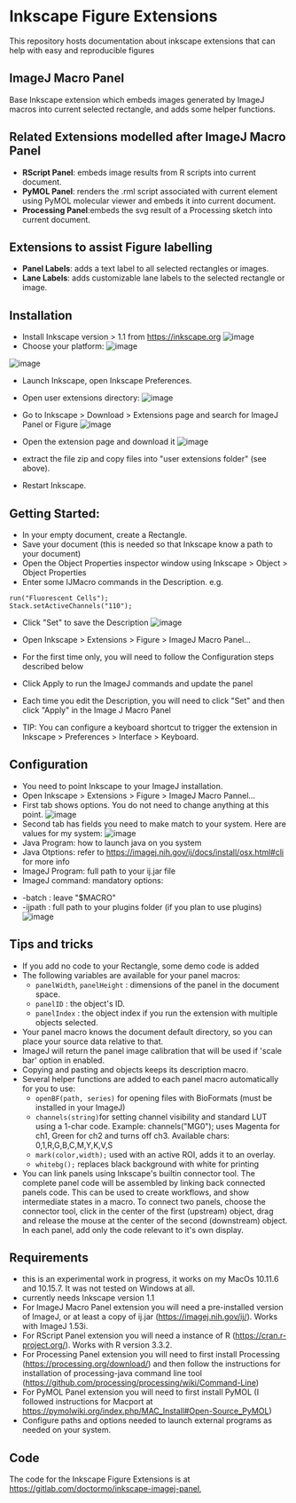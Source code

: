 # Inkscape Figure Extensions
This repository hosts documentation about inkscape extensions that can help with easy and reproducible figures

## ImageJ Macro Panel
Base Inkscape extension which embeds images generated by ImageJ macros into current selected rectangle, and adds some helper functions.

## Related Extensions modelled after ImageJ Macro Panel
* **RScript Panel**: embeds image results from R scripts into current document.
* **PyMOL Panel**: renders the .rml script associated with current element using PyMOL molecular viewer and embeds it into current document.
* **Processing Panel**:embeds the svg result of a Processing sketch into current document.

## Extensions to assist Figure labelling 
* **Panel Labels**: adds a text label to all selected rectangles or images.
* **Lane Labels**: adds customizable lane labels to the selected rectangle or image.

## Installation
* Install Inkscape version > 1.1 from https://inkscape.org
![image](https://user-images.githubusercontent.com/711344/119502597-61355400-bd6a-11eb-8096-9f24382f6960.png)
* Choose your platform:
![image](https://user-images.githubusercontent.com/711344/119502724-8629c700-bd6a-11eb-8439-6ac7c1d5e20a.png)

![image](https://user-images.githubusercontent.com/711344/119502880-b1141b00-bd6a-11eb-899c-a7e4d03a884d.png)

* Launch Inkscape, open Inkscape Preferences.
* Open user extensions directory:
![image](https://user-images.githubusercontent.com/711344/119503217-02bca580-bd6b-11eb-9e3a-4a81926726f0.png)

* Go to Inkscape > Download > Extensions page and search for ImageJ Panel or Figure
![image](https://user-images.githubusercontent.com/711344/119503706-8b3b4600-bd6b-11eb-84ab-ec061c8d466d.png)
* Open the extension page and download it
![image](https://user-images.githubusercontent.com/711344/119503897-bb82e480-bd6b-11eb-9db2-b58411214c7e.png)

* extract the file zip and copy files into "user extensions folder" (see above).
* Restart Inkscape.

## Getting Started:
 - In your empty document, create a Rectangle.
 - Save your document (this is needed so that Inkscape know a path to your document)
 - Open the Object Properties inspector window using Inkscape > Object > Object Properties
 - Enter some IJMacro commands in the Description. e.g.
```
run("Fluorescent Cells");
Stack.setActiveChannels("110");
```
 - Click "Set" to save the Description
 ![image](https://user-images.githubusercontent.com/711344/119654487-ccddf680-be28-11eb-90b9-ea2cc52cf700.png)

 - Open Inkscape > Extensions > Figure > ImageJ Macro Panel...
 - For the first time only, you will need to follow the Configuration steps described below
 - Click Apply to run the ImageJ commands and update the panel
 - Each time you edit the Description, you will need to click "Set" and then click "Apply" in the Image J Macro Panel
 - TIP: You can configure a keyboard shortcut to trigger the extension in Inkscape > Preferences > Interface > Keyboard.

## Configuration
* You need to point Inkscape to your ImageJ installation.
* Open Inkscape > Extensions > Figure > ImageJ Macro Pannel...
* First tab shows options. You do not need to change anything at this point.
![image](https://user-images.githubusercontent.com/711344/119504674-7f03b880-bd6c-11eb-9530-f777637728fb.png)
* Second tab has fields you need to make match to your system. Here are values for my system:
![image](https://user-images.githubusercontent.com/711344/119504810-a064a480-bd6c-11eb-83c9-578979303441.png)
* Java Program: how to launch java on you system
* Java Otptions: refer to https://imagej.nih.gov/ij/docs/install/osx.html#cli for more info
* ImageJ Program: full path to your ij.jar file
* ImageJ command: mandatory options: 
 - -batch : leave "$MACRO" 
 - -ijpath : full path to your plugins folder (if you plan to use plugins) 
![image](https://user-images.githubusercontent.com/711344/119512779-ed984480-bd73-11eb-9300-e234e2d29dbe.png)

## Tips and tricks
 - If you add no code to your Rectangle, some demo code is added
 - The following variables are available for your panel macros:
   - ```panelWidth```, ```panelHeight``` : dimensions of the panel in the document space.
   - ```panelID``` : the object's ID.
   - ```panelIndex``` : the object index if you run the extension with multiple objects selected.
 - Your panel macro knows the document default directory, so you can place your source data relative to that.
 - ImageJ will return the panel image calibration that will be used if 'scale bar' option in enabled.
 - Copying and pasting and objects keeps its description macro.
 - Several helper functions are added to each panel macro automatically for you to use:
   - ```openBF(path, series)``` for opening files with BioFormats (must be installed in your ImageJ)
   - ```channels(string)```for setting channel visibility and standard LUT using a 1-char code. Example: channels("MG0"); uses Magenta for ch1, Green for ch2 and turns off ch3. Available chars: 0,1,R,G,B,C,M,Y,K,V,S 
   - ```mark(color,width);``` used with an active ROI, adds it to an overlay.
   - ```whitebg();``` replaces black background with white for printing
 - You can link panels using Inkscape's builtin connector tool. The complete panel code will be assembled by linking back connected panels code. This can be used to create workflows, and show intermediate states in a macro. To connect two panels, choose the connector tool, click in the center of the first (upstream) object, drag and release the mouse at the center of the second (downstream) object. In each panel, add only the code relevant to it's own display.

## Requirements                                                                                               
* this is an experimental work in progress, it works on my MacOs 10.11.6 and 10.15.7. It was not tested on Windows at all.
* currently needs Inkscape version 1.1 
* For ImageJ Macro Panel extension you will need a pre-installed version of ImageJ, or at least a copy of ij.jar (https://imagej.nih.gov/ij/). Works with ImageJ 1.53i.
* For RScript Panel extension you will need a instance of R (https://cran.r-project.org/). Works with R version 3.3.2.
* For Processing Panel extension you will need to first install Processing (https://processing.org/download/) and then follow the instructions for installation of processing-java command line tool (https://github.com/processing/processing/wiki/Command-Line)
* For PyMOL Panel extension you will need to first install PyMOL (I followed instructions for Macport at https://pymolwiki.org/index.php/MAC_Install#Open-Source_PyMOL)
* Configure paths and options needed to launch external programs as needed on your system.

## Code 
The code for the Inkscape Figure Extensions is at https://gitlab.com/doctormo/inkscape-imagej-panel,


